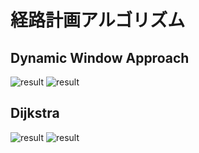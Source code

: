 # 経路計画アルゴリズム

## Dynamic Window Approach
![result](https://github.com/pasises/Path_Planning/blob/gif/dwa_ver1.gif)
![result](https://github.com/pasises/Path_Planning/blob/gif/dwa_ver2.gif)

## Dijkstra
![result](https://github.com/motthi/Path_Planning/blob/gif/gif/dijkstra.gif)
![result](https://github.com/motthi/Path_Planning/blob/gif/gif/dijkstra_cost.gif)
